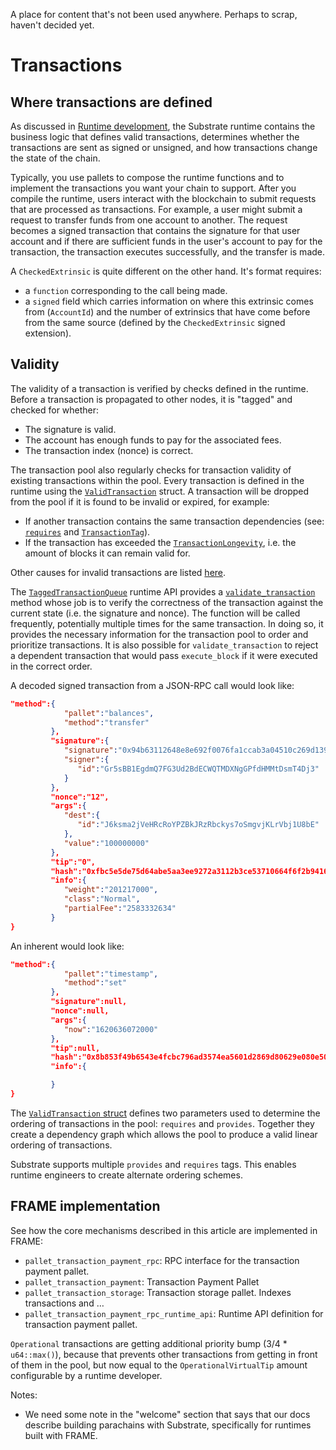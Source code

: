 A place for content that's not been used anywhere.
Perhaps to scrap, haven't decided yet. 

# Transactions 

## Where transactions are defined

As discussed in [Runtime development](), the Substrate runtime contains the business logic that defines valid transactions, determines whether the transactions are sent as signed or unsigned, and how transactions change the state of the chain.

Typically, you use pallets to compose the runtime functions and to implement the transactions you want your chain to support.
After you compile the runtime, users interact with the blockchain to submit requests that are processed as transactions.
For example, a user might submit a request to transfer funds from one account to another.
The request becomes a signed transaction that contains the signature for that user account and if there are sufficient funds in the user's account to pay for the transaction, the transaction executes successfully, and the transfer is made.

<!-- Although inherents are very different by nature compared to signed and unsigned transaction types, they are treated like any other transaction from the perspective of the transaction pool. -->

<!-- See how FRAME implements and used these types of transactions:
- #[pallet::inherent]: 
- #[pallet::validate_unsigned]:
- dispatch origins: signed, unsigned, none (inherent) -->

A `CheckedExtrinsic` is quite different on the other hand.
It's format requires:

- a `function` corresponding to the call being made.
- a `signed` field which carries information on where this extrinsic comes from (`AccountId`) and the number of extrinsics that have come before from the same source (defined by the `CheckedExtrinsic` signed extension).


<!-- All signed transactions in a FRAME runtime have the following formatted around the `UncheckExtrinsics` type and 

- tip
- period
- current_block 
- era 
- extra 
- raw_payload 
- signature
- address 

And look like this when decoded:

```text
Extra: (CheckNonZeroSender, CheckSpecVersion, CheckTxVersion, CheckGenesis, CheckEra(Era::Mortal(2048, 99)), CheckNonce(0), CheckWeight, ChargeTransactionPayment<0>)
Additional Signed: (259, 1, 0x0000000000000000000000000000000000000000000000000000000000000000, 0x0000000000000000000000000000000000000000000000000000000000000000, (), (), ())
Raw Payload: [6, 0, 255, 212, 53, 147, 199, 21, 253, 211, 28, 97, 20, 26, 189, 4, 169, 159, 214, 130, 44, 133, 88, 133, 76, 205, 227, 154, 86, 132, 231, 165, 109, 162, 125, 145, 1, 58, 6, 0, 0, 3, 1, 0, 0, 1, 0, 0, 0, 0, 0, 0, 0, 0, 0, 0, 0, 0, 0, 0, 0, 0, 0, 0, 0, 0, 0, 0, 0, 0, 0, 0, 0, 0, 0, 0, 0, 0, 0, 0, 0, 0, 0, 0, 0, 0, 0, 0, 0, 0, 0, 0, 0, 0, 0, 0, 0, 0, 0, 0, 0, 0, 0, 0, 0, 0, 0, 0, 0, 0, 0, 0, 0]
```

Notice some other [signed extensions](#signed-extensions) which perform certain checks on the format of the transaction.
 -->

## Validity

The validity of a transaction is verified by checks defined in the runtime. 
Before a transaction is propagated to other nodes, it is "tagged" and checked for whether:

- The signature is valid.
- The account has enough funds to pay for the associated fees.
- The transaction index (nonce) is correct.

The transaction pool also regularly checks for transaction validity of existing transactions within the pool.
Every transaction is defined in the runtime using the [`ValidTransaction`](https://docs.substrate.io/rustdocs/latest/sp_runtime/transaction_validity/struct.ValidTransaction.html) struct.
A transaction will be dropped from the pool if it is found to be invalid or expired, for example:

- If another transaction contains the same transaction dependencies (see: [`requires`](https://docs.substrate.io/rustdocs/latest/sp_runtime/transaction_validity/struct.ValidTransaction.html#structfield.requires) and [`TransactionTag`](https://docs.substrate.io/rustdocs/latest/sp_runtime/transaction_validity/type.TransactionTag.html)).
- If the transaction has exceeded the [`TransactionLongevity`](https://docs.substrate.io/rustdocs/latest/sp_runtime/transaction_validity/type.TransactionLongevity.html#), i.e. the amount of blocks it can remain valid for.

Other causes for invalid transactions are listed [here](https://docs.substrate.io/rustdocs/latest/sp_runtime/transaction_validity/enum.InvalidTransaction.html).

The [`TaggedTransactionQueue`](https://docs.substrate.io/rustdocs/latest/sp_transaction_pool/runtime_api/trait.TaggedTransactionQueue.html) runtime API provides a [`validate_transaction`](/rustdocs/latest/sp_transaction_pool/runtime_api/trait.TaggedTransactionQueue.html#method.validate_transaction) method whose job is to verify the correctness of the transaction against the current state (i.e. the signature and nonce).
The function will be called frequently, potentially multiple times for the same transaction.
In doing so, it provides the necessary information for the transaction pool to order and prioritize transactions.
It is also possible for `validate_transaction` to reject a dependent transaction that would pass `execute_block` if it were executed in the correct order.


A decoded signed transaction from a JSON-RPC call would look like:

```json
"method":{
            "pallet":"balances",
            "method":"transfer"
         },
         "signature":{
            "signature":"0x94b63112648e8e692f0076fa1ccab3a04510c269d1392c1df2560503865e144e3afd578f1e37e98063b64b98a77a89a9cdc8ade579dcac0984e78d90646a052001",
            "signer":{
               "id":"Gr5sBB1EgdmQ7FG3Ud2BdECWQTMDXNgGPfdHMMtDsmT4Dj3"
            }
         },
         "nonce":"12",
         "args":{
            "dest":{
               "id":"J6ksma2jVeHRcRoYPZBkJRzRbckys7oSmgvjKLrVbj1U8bE"
            },
            "value":"100000000"
         },
         "tip":"0",
         "hash":"0xfbc5e5de75d64abe5aa3ee9272a3112b3ce53710664f6f2b9416b2ffda8799c2",
         "info":{
            "weight":"201217000",
            "class":"Normal",
            "partialFee":"2583332634"
         }
}
```

An inherent would look like:

```json
"method":{
            "pallet":"timestamp",
            "method":"set"
         },
         "signature":null,
         "nonce":null,
         "args":{
            "now":"1620636072000"
         },
         "tip":null,
         "hash":"0x8b853f49b6543e4fcbc796ad3574ea5601d2869d80629e080e501da4cb7b74b4",
         "info":{

         }
}
```


The [`ValidTransaction` struct](/rustdocs/latest/sp_runtime/transaction_validity/struct.ValidTransaction.html) defines two parameters used to determine the ordering of transactions in the pool: `requires` and `provides`. 
Together they create a dependency graph which allows the pool to produce a valid linear ordering of transactions.

Substrate supports multiple `provides` and `requires` tags.
This enables runtime engineers to create alternate ordering schemes.


## FRAME implementation

See how the core mechanisms described in this article are implemented in FRAME:
- `pallet_transaction_payment_rpc`: RPC interface for the transaction payment pallet.
- `pallet_transaction_payment`: Transaction Payment Pallet 
- `pallet_transaction_storage`: Transaction storage pallet. Indexes transactions and …
- `pallet_transaction_payment_rpc_runtime_api`: Runtime API definition for transaction payment pallet.

`Operational` transactions are getting additional priority bump (3/4 * `u64::max()`), because that prevents other transactions from getting in front of them in the pool, but now equal to the `OperationalVirtualTip` amount configurable by a runtime developer.

Notes:

- We need some note in the "welcome" section that says that our docs describe building parachains with Substrate, specifically for runtimes built with FRAME.